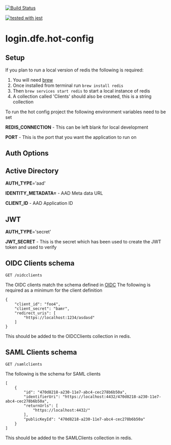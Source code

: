 [![Build Status](https://travis-ci.org/DFE-Digital/login.dfe.hot-config.svg?branch=master)](https://travis-ci.org/DFE-Digital/login.dfe.hot-config)

[![tested with jest](https://img.shields.io/badge/tested_with-jest-99424f.svg)](https://github.com/facebook/jest)

# login.dfe.hot-config


## Setup

If you plan to run a local version of redis the following is required:


1) You will need [brew](https://brew.sh/)
1) Once installed from terminal run ``` brew install redis ```
1) Then ```brew services start redis``` to start a local instance of redis
1) A collection called 'Clients' should also be created, this is a string collection

To run the hot config project the following environment variables need to be set

**REDIS_CONNECTION** - This can be left blank for local development

**PORT** - This is the port that you want the application to run on

## Auth Options

## Active Directory

**AUTH_TYPE**='aad' 

**IDENTITY_METADATA=** - AAD Meta data URL
 
**CLIENT_ID** - AAD Application ID 


## JWT

**AUTH_TYPE**='secret'
 
**JWT_SECRET** - This is the secret which has been used to create the JWT token and used to verify  



## OIDC Clients schema

`GET /oidcclients`

The OIDC clients match the schema defined in [OIDC](https://github.com/panva/node-oidc-provider) The following is required as a minimum for the client definition

```
{
    "client_id": "foo4",
    "client_secret": "bamr",
    "redirect_uris": [
        "https://localhost:1234/asdasd"
    ]
}
```
This should be added to the OIDCClients collection in redis.


## SAML Clients schema

`GET /samlclients`

The following is the schema for SAML clients

```
[
	{
		"id": "470d8218-a230-11e7-abc4-cec278b6b50a",
		"identifierUri": "https://localhost:4432/470d8218-a230-11e7-abc4-cec278b6b50a",
		"returnUrls": [
			"https://localhost:4432/"
		],
		"publicKeyId": "470d8218-a230-11e7-abc4-cec278b6b50a"
	}
]
```
This should be added to the SAMLClients collection in redis.
